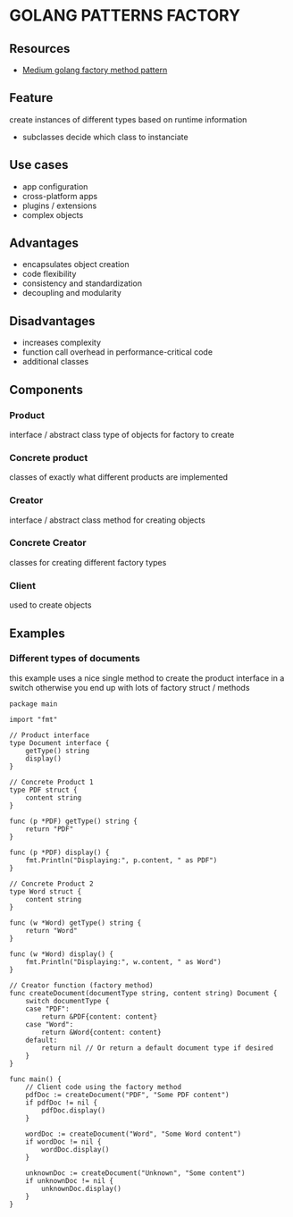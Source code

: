 # GOLANG PATTERNS FACTORY

## Resources
- [Medium golang factory method pattern](https://medium.com/@swabhavtechlabs/implementing-the-factory-design-pattern-in-golang-a-comprehensive-guide-36d351b53e3a)

## Feature
create instances of different types based on runtime information
- subclasses decide which class to instanciate

## Use cases
- app configuration
- cross-platform apps
- plugins / extensions
- complex objects

## Advantages
- encapsulates object creation
- code flexibility
- consistency and standardization
- decoupling and modularity

## Disadvantages
- increases complexity
- function call overhead in performance-critical code
- additional classes

## Components

### Product
interface / abstract class
type of objects for factory to create

### Concrete product
classes of exactly what different products are implemented

### Creator
interface / abstract class
method for creating objects

### Concrete Creator
classes for creating different factory types

### Client
used to create objects

## Examples

### Different types of documents
this example uses a nice single method to create the product interface in a switch
otherwise you end up with lots of factory struct / methods

```golang
package main

import "fmt"

// Product interface
type Document interface {
	getType() string
	display()
}

// Concrete Product 1
type PDF struct {
	content string
}

func (p *PDF) getType() string {
	return "PDF"
}

func (p *PDF) display() {
	fmt.Println("Displaying:", p.content, " as PDF")
}

// Concrete Product 2
type Word struct {
	content string
}

func (w *Word) getType() string {
	return "Word"
}

func (w *Word) display() {
	fmt.Println("Displaying:", w.content, " as Word")
}

// Creator function (factory method)
func createDocument(documentType string, content string) Document {
	switch documentType {
	case "PDF":
		return &PDF{content: content}
	case "Word":
		return &Word{content: content}
	default:
		return nil // Or return a default document type if desired
	}
}

func main() {
	// Client code using the factory method
	pdfDoc := createDocument("PDF", "Some PDF content")
	if pdfDoc != nil {
		pdfDoc.display()
	}

	wordDoc := createDocument("Word", "Some Word content")
	if wordDoc != nil {
		wordDoc.display()
	}

	unknownDoc := createDocument("Unknown", "Some content")
	if unknownDoc != nil {
		unknownDoc.display()
	}
}
```